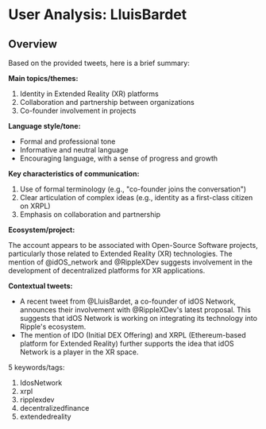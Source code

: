 # User Analysis: LluisBardet

## Overview

Based on the provided tweets, here is a brief summary:

**Main topics/themes:**

1. Identity in Extended Reality (XR) platforms
2. Collaboration and partnership between organizations
3. Co-founder involvement in projects

**Language style/tone:**

* Formal and professional tone
* Informative and neutral language
* Encouraging language, with a sense of progress and growth

**Key characteristics of communication:**

1. Use of formal terminology (e.g., "co-founder joins the conversation")
2. Clear articulation of complex ideas (e.g., identity as a first-class citizen on XRPL)
3. Emphasis on collaboration and partnership

**Ecosystem/project:**

The account appears to be associated with Open-Source Software projects, particularly those related to Extended Reality (XR) technologies. The mention of @idOS_network and @RippleXDev suggests involvement in the development of decentralized platforms for XR applications.

**Contextual tweets:**

* A recent tweet from @LluisBardet, a co-founder of idOS Network, announces their involvement with @RippleXDev's latest proposal. This suggests that idOS Network is working on integrating its technology into Ripple's ecosystem.
* The mention of IDO (Initial DEX Offering) and XRPL (Ethereum-based platform for Extended Reality) further supports the idea that idOS Network is a player in the XR space.

5 keywords/tags:

1. IdosNetwork
2. xrpl
3. ripplexdev
4. decentralizedfinance
5. extendedreality